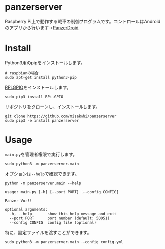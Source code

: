 # panzerserver

Raspberry Pi上で動作する戦車の制御プログラムです。コントロールはAndroidのアプリから行います→[PanzerDroid](https://github.com/misakahi/PanzerDroid)

# Install

Python3用のpipをインストールします。

```
# raspbianの場合
sudo apt-get install python3-pip
```

[RPi.GPIO](https://pypi.org/project/RPi.GPIO/)をインストールします。

```
sudo pip3 install RPi.GPIO
```

リポジトリをクローンし、インストールします。

```
git clone https://github.com/misakahi/panzerserver
sudo pip3 -e install panzerserver
```

# Usage

`main.py`を管理者権限で実行します。

```
sudo python3 -m panzerserver.main
```

オプションは`--help`で確認できます。

```
python -m panzerserver.main --help             

usage: main.py [-h] [--port PORT] [--config CONFIG]

Panzer Vor!!

optional arguments:
  -h, --help       show this help message and exit
  --port PORT      port number (default: 50051)
  --config CONFIG  config file (optional)
```

特に、設定ファイルを渡すことができます。

```
sudo python3 -m panzerserver.main --config config.yml
```
